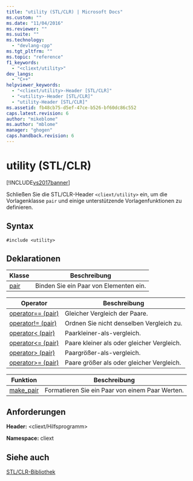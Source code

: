 ```yaml
---
title: "utility (STL/CLR) | Microsoft Docs"
ms.custom: ""
ms.date: "11/04/2016"
ms.reviewer: ""
ms.suite: ""
ms.technology: 
  - "devlang-cpp"
ms.tgt_pltfrm: ""
ms.topic: "reference"
f1_keywords: 
  - "<cliext/utility>"
dev_langs: 
  - "C++"
helpviewer_keywords: 
  - "<cliext/utility>-Header [STL/CLR]"
  - "<utility>-Header [STL/CLR]"
  - "utility-Header [STL/CLR]"
ms.assetid: fb48cb75-d5ef-47ce-b526-bf60dc86c552
caps.latest.revision: 6
author: "mikeblome"
ms.author: "mblome"
manager: "ghogen"
caps.handback.revision: 6
---
```

# utility (STL/CLR)
[!INCLUDE[vs2017banner](../assembler/inline/includes/vs2017banner.md)]

Schließen Sie die STL\/CLR\-Header `<cliext/utility>` ein, um die Vorlagenklasse `pair` und einige unterstützende Vorlagenfunktionen zu definieren.  
  
## Syntax  
  
```  
#include <utility>  
```  
  
## Deklarationen  
  
|Klasse|**Beschreibung**|  
|------------|----------------------|  
|[pair](../dotnet/pair-stl-clr.md)|Binden Sie ein Paar von Elementen ein.|  
  
|Operator|**Beschreibung**|  
|--------------|----------------------|  
|[operator\=\= \(pair\)](../dotnet/operator-equality-pair-stl-clr.md)|Gleicher Vergleich der Paare.|  
|[operator\!\= \(pair\)](../dotnet/operator-inequality-pair-stl-clr.md)|Ordnen Sie nicht denselben Vergleich zu.|  
|[operator\< \(pair\)](../dotnet/operator-less-than-pair-stl-clr.md)|Paarkleiner\-als\-vergleich.|  
|[operator\<\= \(pair\)](../dotnet/operator-less-or-equal-pair-stl-clr.md)|Paare kleiner als oder gleicher Vergleich.|  
|[operator\> \(pair\)](../dotnet/operator-greater-than-pair-stl-clr.md)|Paargrößer\-als\-vergleich.|  
|[operator\>\= \(pair\)](../dotnet/operator-greater-or-equal-pair-stl-clr.md)|Paare größer als oder gleicher Vergleich.|  
  
|Funktion|**Beschreibung**|  
|--------------|----------------------|  
|[make\_pair](../dotnet/make-pair-stl-clr.md)|Formatieren Sie ein Paar von einem Paar Werten.|  
  
## Anforderungen  
 **Header:** \<cliext\/Hilfsprogramm\>  
  
 **Namespace:** cliext  
  
## Siehe auch  
 [STL\/CLR\-Bibliothek](../dotnet/stl-clr-library-reference.md)
